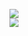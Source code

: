 [![](https://img.shields.io/badge/Made%20With-Github%20Spray-lightgrey.svg?style=for-the-badge&logo=github)](https://github.com/Annihil/github-spray#5321)  
[![](https://i.imgur.com/2DrTn0Z.gif)](https://github.com/Annihil/github-spray)
